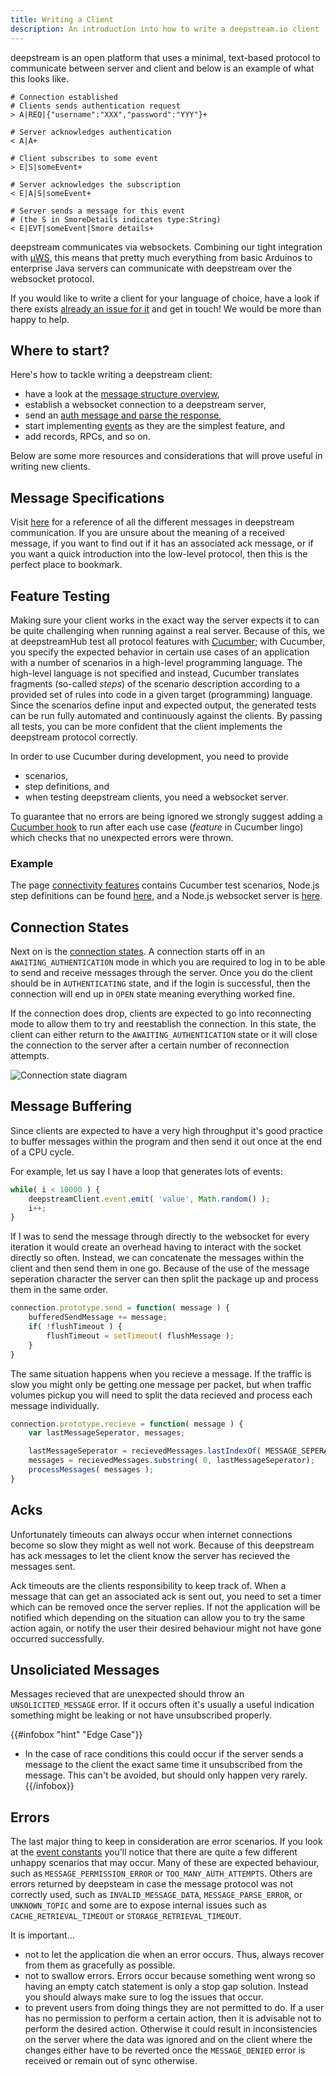 ```yaml
---
title: Writing a Client
description: An introduction into how to write a deepstream.io client
---
```


deepstream is an open platform that uses a minimal, text-based protocol to
communicate between server and client and below is an example of what this looks
like.

```gherkin
# Connection established
# Clients sends authentication request
> A|REQ|{"username":"XXX","password":"YYY"}+

# Server acknowledges authentication
< A|A+

# Client subscribes to some event
> E|S|someEvent+

# Server acknowledges the subscription
< E|A|S|someEvent+

# Server sends a message for this event
# (the S in SmoreDetails indicates type:String)
< E|EVT|someEvent|Smore details+
```

deepstream communicates via websockets. Combining our tight integration with
[µWS](https://github.com/uWebSockets/uWebSockets), this means that pretty much
everything from basic Arduinos to enterprise Java servers can communicate with
deepstream over the websocket protocol.

If you would like to write a client for your language of choice, have a look if
there exists [already an issue for
it](https://github.com/deepstreamIO/deepstream.io/labels/new-client) and get in
touch! We would be more than happy to help.

## Where to start?
Here's how to tackle writing a deepstream client:
- have a look at the [message structure
  overview](/info/protocol/message-structure-overview/),
- establish a websocket connection to a deepstream server,
- send an [auth message and parse the response](/info/specs/connectivity/),
- start implementing [events](/info/specs/events/) as they are the simplest
  feature, and
- add records, RPCs, and so on.

Below are some more resources and considerations that will prove useful in writing new clients.

## Message Specifications

Visit [here](/info/protocol/all-messages/) for a reference of all the different
messages in deepstream communication. If you are unsure about the meaning of a
received message, if you want to find out if it has an associated ack message,
or if you want a quick introduction into the low-level protocol, then this is
the perfect place to bookmark.

## Feature Testing

Making sure your client works in the exact way the server expects it to can be
quite challenging when running against a real server. Because of this, we at
deepstreamHub test all protocol features with [Cucumber](https://cucumber.io/);
with Cucumber, you specify the expected behavior in certain use cases of an
application with a number of scenarios in a high-level programming language. The
high-level language is not specified and instead, Cucumber translates fragments
(so-called _steps_) of the scenario description according to a provided set of
rules into code in a given target (programming) language. Since the scenarios
define input and expected output, the generated tests can be run fully automated
and continuously against the clients. By passing all tests, you can be more
confident that the client implements the deepstream protocol correctly.

In order to use Cucumber during development, you need to provide
- scenarios,
- step definitions, and
- when testing deepstream clients, you need a websocket server.

To guarantee that no errors are being ignored we strongly suggest adding a
[Cucumber hook](//github.com/cucumber/cucumber/wiki/Hooks) to run after each
use case (_feature_ in Cucumber lingo) which checks that no unexpected errors
were thrown.

### Example

The page [connectivity features](/info/specs/connectivity/) contains Cucumber
test scenarios, Node.js step definitions can be found
[here](//raw.githubusercontent.com/deepstreamIO/deepstream.io-client-js/master/test-specs/steps/server/step-definition-server.js),
and a Node.js websocket server is
[here](https://raw.githubusercontent.com/deepstreamIO/deepstream.io-client-js/master/test-specs/steps/server/ws-server.js).


## Connection States

Next on is the [connection states](/docs/common/constants/#connection-states). A
connection starts off in an `AWAITING_AUTHENTICATION` mode in which you are
required to log in to be able to send and receive messages through the server.
Once you do the client should be in `AUTHENTICATING` state, and if the login is
successful, then the connection will end up in `OPEN` state meaning everything
worked fine.

If the connection does drop, clients are expected to go into reconnecting mode
to allow them to try and reestablish the connection. In this state, the client
can either return to the `AWAITING_AUTHENTICATION` state or it will close the
connection to the server after a certain number of reconnection attempts.

![Connection state diagram](connection-state-diagram.png)

## Message Buffering

Since clients are expected to have a very high throughput it's good practice to buffer messages within the program and then send it out once at the end of a CPU cycle.

For example, let us say I have a loop that generates lots of events:

```javascript
while( i < 10000 ) {
    deepstreamClient.event.emit( 'value', Math.random() );
    i++;
}
```

If I was to send the message through directly to the websocket for every iteration it would create an overhead having to interact with the socket directly so often. Instead, we can concatenate the messages within the client and then send them in one go. Because of the use of the message seperation character the server can then split the package up and process them in the same order.

```javascript
connection.prototype.send = function( message ) {
    bufferedSendMessage += message;
    if( !flushTimeout ) {
        flushTimeout = setTimeout( flushMessage );
    }
}
```

The same situation happens when you recieve a message. If the traffic is slow you might only be getting one message per packet, but when traffic volumes pickup you will need to split the data recieved and process each message individually.

```javascript
connection.prototype.recieve = function( message ) {
    var lastMessageSeperator, messages;

    lastMessageSeperator = recievedMessages.lastIndexOf( MESSAGE_SEPERATOR );
    messages = recievedMessages.substring( 0, lastMessageSeperator);
    processMessages( messages );
}
```

## Acks

Unfortunately timeouts can always occur when internet connections become so slow they might as well not work. Because of this deepstream has ack messages to let the client know the server has recieved the messages sent.

Ack timeouts are the clients responsibility to keep track of. When a message that can get an associated ack is sent out, you need to set a timer which can be removed once the server replies. If not the application will be notified which depending on the situation can allow you to try the same action again, or notify the user their desired behaviour might not have gone occurred successfully.

## Unsoliciated Messages

Messages recieved that are unexpected should throw an `UNSOLICITED_MESSAGE` error. If it occurs often it's usually a useful indication something might be leaking or not have unsubscribed properly.

{{#infobox "hint" "Edge Case"}}
- In the case of race conditions this could occur if the server sends a message to the client the exact same time it unsubscribed from the message. This can't be avoided, but should only happen very rarely.
{{/infobox}}

## Errors

The last major thing to keep in consideration are error scenarios. If you look
at the [event constants](/docs/common/constants/#Event) you'll notice that there
are quite a few different unhappy scenarios that may occur. Many of these are
expected behaviour, such as `MESSAGE_PERMISSION_ERROR` or
`TOO_MANY_AUTH_ATTEMPTS`. Others are errors returned by deepsteam in case the
message protocol was not correctly used, such as `INVALID_MESSAGE_DATA`,
`MESSAGE_PARSE_ERROR`, or `UNKNOWN_TOPIC` and some are to expose internal issues
such as `CACHE_RETRIEVAL_TIMEOUT` or `STORAGE_RETRIEVAL_TIMEOUT`.

It is important...
* not to let the application die when an error occurs. Thus, always recover from
  them as gracefully as possible.
* not to swallow errors. Errors occur because something went wrong so having an
  empty catch statement is only a stop gap solution. Instead you should always
  make sure to log the issues that occur.
* to prevent users from doing things they are not permitted to do. If a
  user has no permission to perform a certain action, then it is advisable not
  to perform the desired action. Otherwise it could result in inconsistencies on
  the server where the data was ignored and on the client where the changes
  either have to be reverted once the `MESSAGE_DENIED` error is received or
  remain out of sync otherwise.
